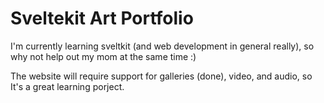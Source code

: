 # Sveltekit Art Portfolio

I'm currently learning sveltkit (and web development in general really), so why not help out my mom at the same time :)

The website will require support for galleries (done), video, and audio, so It's a great learning porject.
